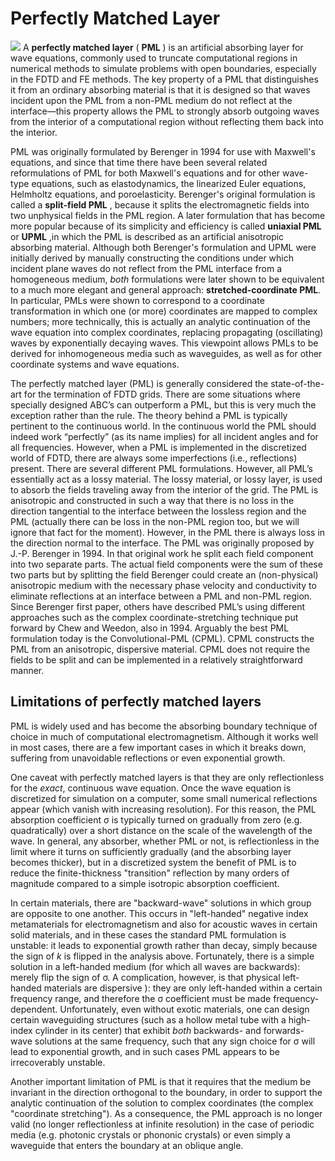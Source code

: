 # Perfectly Matched Layer

![](https://raw.githubusercontent.com/SourangshuGhosh/SourangshuGhosh.github.io/master/Blogs/Schematic-of-perfectly-matched-layer.png)
A  **perfectly matched layer**  ( **PML** ) is an artificial absorbing layer for wave equations, commonly used to truncate computational regions in numerical methods to simulate problems with open boundaries, especially in the FDTD and FE methods. The key property of a PML that distinguishes it from an ordinary absorbing material is that it is designed so that waves incident upon the PML from a non-PML medium do not reflect at the interface—this property allows the PML to strongly absorb outgoing waves from the interior of a computational region without reflecting them back into the interior.

PML was originally formulated by Berenger in 1994 for use with Maxwell&#39;s equations, and since that time there have been several related reformulations of PML for both Maxwell&#39;s equations and for other wave-type equations, such as elastodynamics, the linearized Euler equations, Helmholtz equations, and poroelasticity. Berenger&#39;s original formulation is called a  **split-field PML** , because it splits the electromagnetic fields into two unphysical fields in the PML region. A later formulation that has become more popular because of its simplicity and efficiency is called  **uniaxial PML**  or  **UPML** ,in which the PML is described as an artificial anisotropic absorbing material. Although both Berenger&#39;s formulation and UPML were initially derived by manually constructing the conditions under which incident plane waves do not reflect from the PML interface from a homogeneous medium, _both_ formulations were later shown to be equivalent to a much more elegant and general approach:  **stretched-coordinate PML**. In particular, PMLs were shown to correspond to a coordinate transformation in which one (or more) coordinates are mapped to complex numbers; more technically, this is actually an analytic continuation of the wave equation into complex coordinates, replacing propagating (oscillating) waves by exponentially decaying waves. This viewpoint allows PMLs to be derived for inhomogeneous media such as waveguides, as well as for other coordinate systems and wave equations.

The perfectly matched layer (PML) is generally considered the state-of-the-art for the termination
of FDTD grids. There are some situations where specially designed ABC’s can outperform a PML,
but this is very much the exception rather than the rule. The theory behind a PML is typically pertinent to the continuous world. In the continuous world the PML should indeed work “perfectly” (as its name implies) for all incident angles and for all frequencies. However, when a PML is implemented in the discretized world of FDTD, there are always some imperfections (i.e., reflections) present.
There are several different PML formulations. However, all PML’s essentially act as a lossy material. The lossy material, or lossy layer, is used to absorb the fields traveling away from the interior of the grid. The PML is anisotropic and constructed in such a way that there is no loss in the direction tangential to the interface between the lossless region and the PML (actually there can be loss in the non-PML region too, but we will ignore that fact for the moment). However, in the PML there is always loss in the direction normal to the interface. The PML was originally proposed by J.-P. Berenger in 1994. In that original work he split each field component into two separate parts. The actual field components were the sum of these two parts but by splitting the field Berenger could create an (non-physical) anisotropic medium with the necessary phase velocity and conductivity to eliminate reflections at an interface between a PML and non-PML region. Since Berenger first paper, others have described PML’s using different approaches such as the complex coordinate-stretching technique put forward by Chew and Weedon, also in 1994. Arguably the best PML formulation today is the Convolutional-PML (CPML). CPML constructs the PML from an anisotropic, dispersive material. CPML does not require the fields to be
split and can be implemented in a relatively straightforward manner.

## Limitations of perfectly matched layers

PML is widely used and has become the absorbing boundary technique of choice in much of computational electromagnetism. Although it works well in most cases, there are a few important cases in which it breaks down, suffering from unavoidable reflections or even exponential growth.

One caveat with perfectly matched layers is that they are only reflectionless for the _exact_, continuous wave equation. Once the wave equation is discretized for simulation on a computer, some small numerical reflections appear (which vanish with increasing resolution). For this reason, the PML absorption coefficient σ is typically turned on gradually from zero (e.g. quadratically) over a short distance on the scale of the wavelength of the wave. In general, any absorber, whether PML or not, is reflectionless in the limit where it turns on sufficiently gradually (and the absorbing layer becomes thicker), but in a discretized system the benefit of PML is to reduce the finite-thickness &quot;transition&quot; reflection by many orders of magnitude compared to a simple isotropic absorption coefficient.

In certain materials, there are &quot;backward-wave&quot; solutions in which group are opposite to one another. This occurs in &quot;left-handed&quot; negative index metamaterials for electromagnetism and also for acoustic waves in certain solid materials, and in these cases the standard PML formulation is unstable: it leads to exponential growth rather than decay, simply because the sign of _k_ is flipped in the analysis above. Fortunately, there is a simple solution in a left-handed medium (for which all waves are backwards): merely flip the sign of σ. A complication, however, is that physical left-handed materials are dispersive ): they are only left-handed within a certain frequency range, and therefore the σ coefficient must be made frequency-dependent. Unfortunately, even without exotic materials, one can design certain waveguiding structures (such as a hollow metal tube with a high-index cylinder in its center) that exhibit _both_ backwards- and forwards-wave solutions at the same frequency, such that any sign choice for σ will lead to exponential growth, and in such cases PML appears to be irrecoverably unstable.

Another important limitation of PML is that it requires that the medium be invariant in the direction orthogonal to the boundary, in order to support the analytic continuation of the solution to complex coordinates (the complex &quot;coordinate stretching&quot;). As a consequence, the PML approach is no longer valid (no longer reflectionless at infinite resolution) in the case of periodic media (e.g. photonic crystals or phononic crystals) or even simply a waveguide that enters the boundary at an oblique angle.
